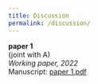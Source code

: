 ```yaml
---
title: Discussion
permalink: /discussion/
---
```



**paper 1**  
  (joint with A)  
  *Working paper, 2022*  
  Manuscript: [paper 1.pdf](/home/files/paper1.pdf)  
